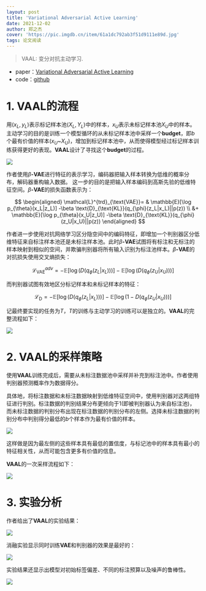 ```yaml
---
layout: post
title: 'Variational Adversarial Active Learning'
date: 2021-12-02
author: 郑之杰
cover: 'https://pic.imgdb.cn/item/61a1dc792ab3f51d9111e89d.jpg'
tags: 论文阅读
---
```


> VAAL: 变分对抗主动学习.

- paper：[Variational Adversarial Active Learning](https://arxiv.org/abs/1904.00370)
- code：[github](https://github.com/sinhasam/vaal)

# 1. VAAL的流程

用$(x_L,y_L)$表示标记样本池$(X_L,Y_L)$中的样本，$x_U$表示未标记样本池$X_U$中的样本。主动学习的目的是训练一个模型循环的从未标记样本池中采样一个**budget**，即$b$个最有价值的样本($x_U$~$X_U$)，增加到标记样本池中，从而使得模型经过标记样本训练获得更好的表现。**VAAL**设计了寻找这个**budget**的过程。

![](https://pic.imgdb.cn/item/61a71dac2ab3f51d91a58f81.jpg)


作者使用$\beta$**-VAE**进行特征的表示学习，编码器把输入样本转换为低维的概率分布，解码器重构输入数据。
这一步的目的是把输入样本编码到高斯先验的低维特征空间。$\beta$**-VAE**的损失函数表示为：

$$ \begin{aligned} \mathcal{L}^{trd}_{\text{VAE}}= & \mathbb{E}[\log p_{\theta}(x_L|z_L)] -\beta \text{D}_{\text{KL}}(q_{\phi}(z_L|x_L)||p(z)) \\ &+ \mathbb{E}[\log p_{\theta}(x_U|z_U)] -\beta \text{D}_{\text{KL}}(q_{\phi}(z_U|x_U)||p(z)) \end{aligned} $$

作者进一步使用对抗网络学习区分隐空间中的编码特征，即增加一个判别器区分低维特征来自标注样本池还是未标注样本池。此时$\beta$**-VAE**试图将有标注和无标注的样本映射到相似的空间，并欺骗判别器将所有输入识别为标注池样本。$\beta$**-VAE**的对抗损失使用交叉熵损失：

$$ \mathcal{L}^{adv}_{\text{VAE}} = -\mathbb{E}[\log (D(q_{\phi}(z_L|x_L)))]-\mathbb{E}[\log (D(q_{\phi}(z_U|x_U)))] $$

而判别器试图有效地区分标记样本和未标记样本的特征：

$$ \mathcal{L}_{\text{D}} = -\mathbb{E}[\log (D(q_{\phi}(z_L|x_L)))]-\mathbb{E}[\log (1-D(q_{\phi}(z_U|x_U)))] $$

记最终要实现的任务为$T$，$T$的训练与主动学习的训练可以是独立的。**VAAL**的完整流程如下：

![](https://pic.imgdb.cn/item/61a721eb2ab3f51d91a78cff.jpg)

# 2. VAAL的采样策略
使用**VAAL**训练完成后，需要从未标注数据池中采样并补充到标注池中。作者使用判别器预测概率作为数据得分。

具体地，将标注数据和未标注数据映射到低维特征空间中，使用判别器对这两组特征进行判别。标注数据的判别结果分布更倾向于$1$(即被判别器认为来自标注池)，而未标注数据的判别分布出现在标注数据的判别分布的左侧。选择未标注数据的判别分布中判别得分最低的$b$个样本作为最有价值的样本。

![](https://pic.imgdb.cn/item/61a71eaf2ab3f51d91a607bf.jpg)

这样做是因为最左侧的这些样本具有最低的置信度，与标记池中的样本具有最小的特征相关性，从而可能包含更多有价值的信息。

**VAAL**的一次采样流程如下：

![](https://pic.imgdb.cn/item/61a725112ab3f51d91a90a07.jpg)

# 3. 实验分析

作者给出了**VAAL**的实验结果：

![](https://pic.imgdb.cn/item/63199fa716f2c2beb11bc848.jpg)

消融实验显示同时训练**VAE**和判别器的效果是最好的：

![](https://pic.imgdb.cn/item/631a8b6116f2c2beb11339b4.jpg)

实验结果还显示出模型对初始标签偏差、不同的标注预算以及噪声的鲁棒性。

![](https://pic.imgdb.cn/item/631a8b6e16f2c2beb11347e6.jpg)